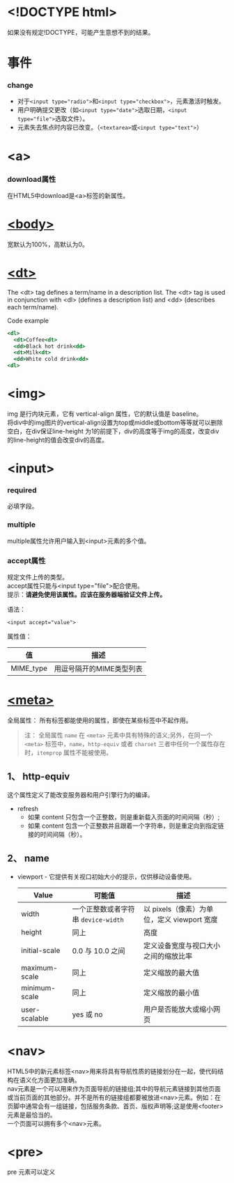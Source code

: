 # \<!DOCTYPE html>
如果没有规定!DOCTYPE，可能产生意想不到的结果。  

# 事件
### change
* 对于`<input type="radio">`和`<input type="checkbox">`，元素激活时触发。  
* 用户明确提交更改（如`<input type="date">`选取日期，`<input type="file">`选取文件）。  
* 元素失去焦点时内容已改变。（`<textarea>`或`<input type="text">`）

# \<a>
### download属性
在HTML5中download是\<a>标签的新属性。  

# [\<body>](https://blog.csdn.net/javaloveiphone/article/details/51098972)
宽默认为100%，高默认为0。  

# [\<dt>](https://www.runoob.com/tags/tag-dt.html)
The \<dt> tag defines a term/name in a description list. The \<dt> tag is used in conjunction with \<dl> (defines a description list) and \<dd> (describes each term/name).  

Code example
```htm
<dl>
  <dt>Coffee<dt>
  <dd>Black hot drink<dd>
  <dt>Milk<dt>
  <dd>White cold drink<dd>
<dl>
```

# \<img>
img 是行内块元素，它有 vertical-align 属性，它的默认值是 baseline。  
将div中的img图片的vertical-align设置为top或middle或bottom等等就可以删除空白，在div保证line-height 为1的前提下，div的高度等于img的高度，改变div 的line-height的值会改变div的高度。  

# \<input>
### required
必填字段。  

### multiple
multiple属性允许用户输入到\<input>元素的多个值。  

### accept属性
规定文件上传的类型。  
accept属性只能与\<input type="file">配合使用。  
提示：**请避免使用该属性。应该在服务器端验证文件上传。**  

语法：  
```
<input accept="value">
```
属性值：  

| 值 | 描述 |
| --- | --- |
| MIME_type | 用逗号隔开的MIME类型列表 |

# [\<meta>](https://developer.mozilla.org/zh-CN/docs/Web/HTML/Element/meta)
全局属性： 所有标签都能使用的属性，即使在某些标签中不起作用。  

>注： 全局属性 `name` 在 `<meta>` 元素中具有特殊的语义;另外，在同一个 `<meta>` 标签中，`name`，`http-equiv` 或者 `charset` 三者中任何一个属性存在时，`itemprop` 属性不能被使用。  

## 1、 http-equiv
这个属性定义了能改变服务器和用户引擎行为的编译。  
* refresh
  * 如果 content 只包含一个正整数，则是重新载入页面的时间间隔（秒）;
  * 如果 content 包含一个正整数并且跟着一个字符串，则是重定向到指定链接的时间间隔（秒）。
  
## 2、 name
* viewport - 它提供有关视口初始大小的提示，仅供移动设备使用。

  | Value | 可能值 | 描述 |
  | --- | --- | --- |
  | width | 一个正整数或者字符串 `device-width` | 以 pixels（像素）为单位，定义 viewport 宽度 |
  | height | 同上 | 高度 |
  | initial-scale | 0.0 与 10.0 之间 | 定义设备宽度与视口大小之间的缩放比率 |
  | maximum-scale | 同上 | 定义缩放的最大值 |
  | minimum-scale | 同上 | 定义缩放的最小值 |
  | user-scalable | yes 或 no | 用户是否能放大或缩小网页 |
  
  
# \<nav>
HTML5中的新元素标签\<nav>用来将具有导航性质的链接划分在一起，使代码结构在语义化方面更加准确。  
nav元素是一个可以用来作为页面导航的链接组;其中的导航元素链接到其他页面或当前页面的其他部分。并不是所有的链接组都要被放进\<nav>元素。例如：在页脚中通常会有一组链接，包括服务条款、首页、版权声明等;这是使用\<footer>元素是最恰当的。  
一个页面可以拥有多个\<nav>元素。  

# \<pre>
pre 元素可以定义
